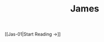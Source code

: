 ﻿---
title: James
description: 
permalink: 
aliases:
  - James
tags: 
draft:
date:
---

[[Jas-01|Start Reading →]]
